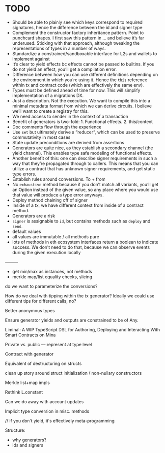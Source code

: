 # TODO

- Should be able to plainly see which keys correspond to required signatures, hence the difference
  between the id and signer type
- Complement the constructor factory inheritance pattern. Point to punchcard shapes. I first saw
  this pattern in … and believe it’s far underused. Sticking with that approach, although tweaking
  the representations of types in a number of ways.
- Standardize a constrained/sandboxable interface for L2s and wallets to implement against
- It’s clear to yield effects bc effects cannot be passed to builtins. If you do not yield an
  effect, you’ll get a compilation error.
- Difference between how you can use different definitions depending on the environment in which
  you’re using it. Hence the `this` reference within tx and contract code (which are effectively the
  same env).
- Types must be defined ahead of time for now. This will simplify implementation of a migrations DX.
- Just a description. Not the execution. We want to compile this into a minimal metadata format from
  which we can derive circuits. I believe we’ll want to create a registry for this.
- We need access to sender in the context of a transaction
- Benefit of generators is two-fold: 1. Functional effects. 2. this/context
- Doc comments flow through the experience
- Use `set` but ultimately derive a “reducer”, which can be used to preserve commutativity in most
  cases
- State update preconditions are derived from assertions
- Generators are quite nice, as they establish a secondary channel (the yield channel). This enables
  type safe modeling of functional effects.
- Another benefit of this: one can describe signer requirements in such a way that they’re
  propagated through to callers. This means that you can utilize a contract that has unknown signer
  requirements, and get static type errors.
- Establish rules around conversions. To + from
- No `exhaustive` method because if you don’t match all variants, you’ll get an Option instead of
  the given value, so any place where you would use that value will produce a type error anyways.
- Deploy method chaining off of signer
- Inside of a tx, we have different context from inside of a contract method.
- Generators are a risk
- `signer` is assignable to `id`, but contains methods such as `deploy` and `send`.
- default values
- all values are immutable / all methods pure
- lots of methods in eth ecosystem interfaces return a boolean to indicate success. We don't need to
  do that, because we can observe events during the given execution locally

———

- get min/max as instances, not methods
- merkle map/list equality checks, slicing

do we want to parameterize the conversions?

How do we deal with tipping within the tx generator? Ideally we could use different tips for
different calls, no?

Better anonymous types

Ensure generator yields and outputs are constrained to be of Any.

Liminal: A WIP TypeScript DSL for Authoring, Deploying and Interacting With Smart Contracts on Mina

Private vs. public –– represent at type level

Contract with generator

Equivalent of destructuring on structs

clean up story around struct initialization / non-nullary constructors

Merkle list+map impls

Rethink L.constant

Can we do away with account updates

Implicit type conversion in misc. methods

<!--

Be consistent about convention around type names/tags/misc.

// trap
// deps
// sign
// event

-->

// if you don't yield, it's effectively meta-programming

Structure:

- why generators?
- ids and signers

